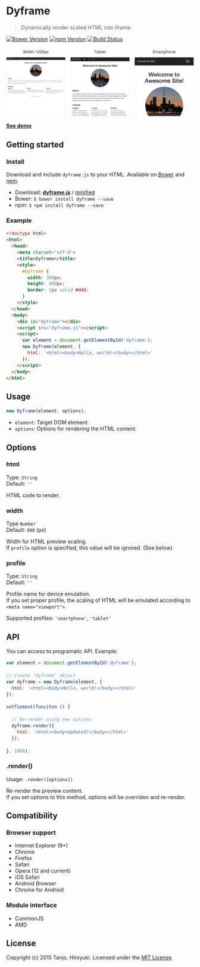 # Dyframe
> Dynamically render scaled HTML into iframe.

[![Bower Version][bower-image]][bower-url]
[![npm Version][npm-image]][npm-url]
[![Build Status][travis-image]][travis-url]

[![Dyframe](demo/demo.png)](http://htanjo.github.io/dyframe/)

[**See demo**](http://htanjo.github.io/dyframe/)

## Getting started
### Install

Download and include `dyframe.js` to your HTML.
Available on [Bower](http://bower.io/) and [npm](https://www.npmjs.com/).

* Download: [**dyframe.js**][uncompressed-url] / [minified][minified-url]
* Bower: `$ bower install dyframe --save`
* npm: `$ npm install dyframe --save`

### Example
```html
<!doctype html>
<html>
  <head>
    <meta charset="utf-8">
    <title>Dyframe</title>
    <style>
      #dyframe {
        width: 360px;
        height: 480px;
        border: 1px solid #ddd;
      }
    </style>
  </head>
  <body>
    <div id="dyframe"></div>
    <script src="dyframe.js"></script>
    <script>
      var element = document.getElementById('dyframe');
      new Dyframe(element, {
        html: '<html><body>Hello, world!</body></html>'
      });
    </script>
  </body>
</html>
```

## Usage
```js
new Dyframe(element, options);
```

- `element`: Target DOM element.
- `options`: Options for rendering the HTML content.

## Options
### html
Type: `String`  
Default: `''`

HTML code to render.

### width
Type `Number`  
Default: `980` (px)

Width for HTML preview scaling.  
If `profile` option is specified, this value will be ignored. (See below)

### profile
Type: `String`  
Default: `''`

Profile name for device emulation.  
If you set proper profile, the scaling of HTML will be emulated according to `<meta name="viewport">`.

Supported profiles: `'smartphone'`, `'tablet'`

## API
You can access to programatic API. Example:

```js
var element = document.getElementById('dyframe');

// Create "dyframe" object
var dyframe = new Dyframe(element, {
  html: '<html><body>Hello, world!</body></html>'
});

setTiemout(funciton () {

  // Re-render using new options
  dyframe.render({
    html: '<html><body>Updated!</body></html>'
  });

}, 1000);
```

### .render()
Usage: `.render([options])`

Re-render the preview content.  
If you set options to this method, options will be overriden and re-render.

## Compatibility

### Browser support
- Internet Explorer (9+)
- Chrome
- Firefox
- Safari
- Opera (12 and current)
- iOS Safari
- Android Browser
- Chrome for Android

### Module interface
- CommonJS
- AMD

## License
Copyright (c) 2015 Tanjo, Hiroyuki. Licensed under the [MIT License](LICENSE).

[bower-image]: https://img.shields.io/bower/v/dyframe.svg
[bower-url]: http://bower.io/
[npm-image]: https://img.shields.io/npm/v/dyframe.svg
[npm-url]: https://www.npmjs.com/package/dyframe
[travis-image]: https://img.shields.io/travis/htanjo/dyframe/master.svg
[travis-url]: https://travis-ci.org/htanjo/dyframe
[uncompressed-url]: https://github.com/htanjo/dyframe/raw/v0.1.0/dyframe.js
[minified-url]: https://github.com/htanjo/dyframe/raw/v0.1.0/dyframe.min.js
